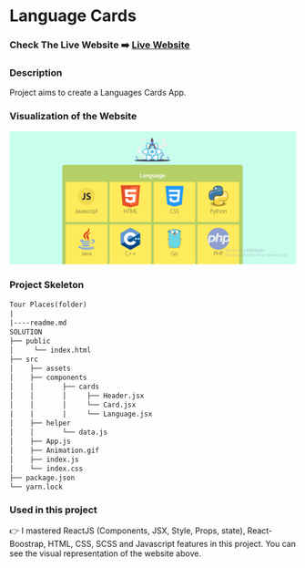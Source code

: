 # Language Cards


### Check The Live Website ➡️ [Live Website](https://sekunev-language-cards.netlify.app/)

### Description

Project aims to create a Languages Cards App.

### Visualization of the Website

![image](https://github.com/Sekunev/Language-Cards/blob/main/src/Animation.gif)

### Project Skeleton

```
Tour Places(folder)
|
|----readme.md
SOLUTION
├── public
│     └── index.html
├── src
│    ├── assets
│    ├── components
│    │       ├── cards
│    │       │     ├── Header.jsx
│    │       │     └── Card.jsx
|    |       |     └── Language.jsx
│    ├── helper
│    │       └── data.js
│    ├── App.js
│    ├── Animation.gif
│    ├── index.js
│    └── index.css
├── package.json
└── yarn.lock
```

### Used in this project

👉 I mastered ReactJS (Components, JSX, Style, Props, state), React-Boostrap, HTML, CSS, SCSS and Javascript features in this project. You can see the visual representation of the website above.
